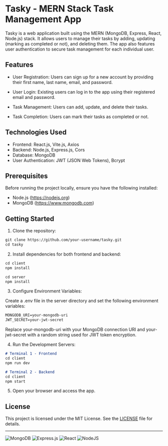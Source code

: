 # Tasky - MERN Stack Task Management App

Tasky is a web application built using the MERN (MongoDB, Express, React, Node.js) stack. It allows users to manage their tasks by adding, updating (marking as completed or not), and deleting them. The app also features user authentication to secure task management for each individual user.

## Features

- User Registration: Users can sign up for a new account by providing their first name, last name, email, and password.

- User Login: Existing users can log in to the app using their registered email and password.

- Task Management: Users can add, update, and delete their tasks.

- Task Completion: Users can mark their tasks as completed or not.

## Technologies Used

- Frontend: React.js, Vite.js, Axios
- Backend: Node.js, Express.js, Cors
- Database: MongoDB
- User Authentication: JWT (JSON Web Tokens), Bcrypt

## Prerequisites

Before running the project locally, ensure you have the following installed:

- Node.js (https://nodejs.org)
- MongoDB (https://www.mongodb.com)

## Getting Started

1. Clone the repository:

```md
git clone https://github.com/your-username/tasky.git
cd tasky
```

2. Install dependencies for both frontend and backend:

```md
cd client
npm install
```

```md
cd server
npm install
```

3. Configure Environment Variables:

Create a .env file in the server directory and set the following environment variables:

```md
MONGODB_URI=your-mongodb-uri
JWT_SECRET=your-jwt-secret
```

Replace your-mongodb-uri with your MongoDB connection URI and your-jwt-secret with a random string used for JWT token encryption.

4. Run the Development Servers:
```md
# Terminal 1 - Frontend
cd client
npm run dev
```
```md
# Terminal 2 - Backend
cd client
npm start
```

5. Open your browser and access the app.

## License

This project is licensed under the MIT License. See the [LICENSE](LICENSE) file for details.

---
![MongoDB](https://img.shields.io/badge/MongoDB-%234ea94b.svg?style=for-the-badge&logo=mongodb&logoColor=white)
![Express.js](https://img.shields.io/badge/express.js-%23404d59.svg?style=for-the-badge&logo=express&logoColor=%2361DAFB)
![React](https://img.shields.io/badge/react-%2320232a.svg?style=for-the-badge&logo=react&logoColor=%2361DAFB)
![NodeJS](https://img.shields.io/badge/node.js-6DA55F?style=for-the-badge&logo=node.js&logoColor=white)




